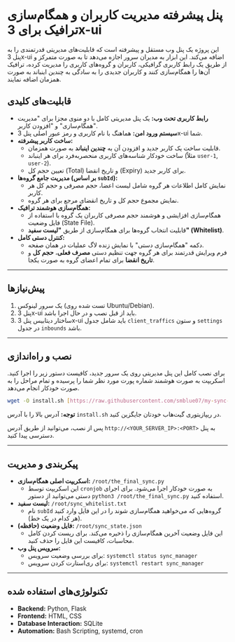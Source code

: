 # پنل پیشرفته مدیریت کاربران و همگام‌سازی ترافیک برای 3x-ui

این پروژه یک پنل وب مستقل و پیشرفته است که قابلیت‌های مدیریتی قدرتمندی را به پنل 3x-ui اضافه می‌کند. این ابزار به مدیران سرور اجازه می‌دهد تا به صورت متمرکز و از طریق یک رابط کاربری گرافیکی، کاربران و گروه‌های کاربری را مدیریت کرده، ترافیک آن‌ها را همگام‌سازی کنند و کاربران جدیدی را به سادگی به چندین اینباند به صورت همزمان اضافه نمایند.


## قابلیت‌های کلیدی

- **رابط کاربری تحت وب:** یک پنل مدیریتی کامل با دو منوی مجزا برای "مدیریت همگام‌سازی" و "افزودن کاربر".
- **سیستم ورود امن:** هماهنگ با نام کاربری و رمز عبور اصلی پنل 3x-ui شما.
- **ساخت کاربر پیشرفته:**
    - قابلیت ساخت یک کاربر جدید و افزودن آن به **چندین اینباند** به صورت همزمان.
    - ساخت خودکار شناسه‌های کاربری منحصربه‌فرد برای هر اینباند (مثلاً `user-1`, `user-2`).
    - تعیین حجم کل (Total) و تاریخ انقضا (Expiry) برای کاربر جدید.
- **مدیریت جامع گروه‌ها (بر اساس `subId`):**
    - نمایش کامل اطلاعات هر گروه شامل لیست اعضا، حجم مصرفی و حجم کل هر کاربر.
    - نمایش مجموع حجم کل و تاریخ انقضای مرجع برای هر گروه.
- **همگام‌سازی هوشمند ترافیک:**
    - همگام‌سازی افزایشی و هوشمند حجم مصرفی کاربران یک گروه با استفاده از فایل وضعیت (State File).
    - قابلیت انتخاب گروه‌ها برای همگام‌سازی از طریق **"لیست سفید" (Whitelist)**.
- **کنترل دستی کامل:**
    - دکمه "همگام‌سازی دستی" با نمایش زنده لاگ عملیات در همان صفحه.
    - فرم ویرایش قدرتمند برای هر گروه جهت تنظیم دستی **مصرف فعلی**، **حجم کل** و **تاریخ انقضا** برای تمام اعضای گروه به صورت یکجا.

---

## پیش‌نیازها

1.  یک سرور لینوکس (تست شده روی Ubuntu/Debian).
2.  پنل 3x-ui باید از قبل نصب و در حال اجرا باشد.
3.  ساختار دیتابیس پنل 3x-ui باید شامل جدول `client_traffics` و ستون `settings` در جدول `inbounds` باشد.

---

## نصب و راه‌اندازی

برای نصب کامل این پنل مدیریتی روی یک سرور جدید، کافیست دستور زیر را اجرا کنید. اسکریپت به صورت هوشمند شماره پورت مورد نظر شما را پرسیده و تمام مراحل را به صورت خودکار انجام می‌دهد.

```bash
wget -O install.sh [https://raw.githubusercontent.com/smblue07/my-sync-panel/main/install.sh](https://raw.githubusercontent.com/smblue07/my-sync-panel/main/install.sh) && chmod +x install.sh && ./install.sh
```
**توجه:** آدرس بالا را با آدرس `install.sh` در ریپازیتوری گیت‌هاب خودتان جایگزین کنید.

پس از نصب، می‌توانید از طریق آدرس `http://<YOUR_SERVER_IP>:<PORT>` به پنل دسترسی پیدا کنید.

---

## پیکربندی و مدیریت

- **اسکریپت اصلی همگام‌سازی:** `/root/the_final_sync.py`
    - این اسکریپت توسط `cronjob` به صورت خودکار اجرا می‌شود. برای اجرای دستی می‌توانید از دستور `python3 /root/the_final_sync.py` استفاده کنید.
- **لیست سفید:** `/root/sync_whitelist.txt`
    - نام `subId` گروه‌هایی که می‌خواهید همگام‌سازی شوند را در این فایل وارد کنید (هر کدام در یک خط).
- **فایل وضعیت (حافظه):** `/root/sync_state.json`
    - این فایل وضعیت آخرین همگام‌سازی را ذخیره می‌کند. برای ریست کردن کامل محاسبات، کافیست این فایل را حذف کنید.
- **سرویس پنل وب:**
    - برای بررسی وضعیت سرویس: `systemctl status sync_manager`
    - برای ری‌استارت کردن سرویس: `systemctl restart sync_manager`

---

## تکنولوژی‌های استفاده شده

- **Backend:** Python, Flask
- **Frontend:** HTML, CSS
- **Database Interaction:** SQLite
- **Automation:** Bash Scripting, systemd, cron
